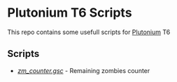 # Plutonium T6 Scripts

This repo contains some usefull scripts for [Plutonium](https://plutonium.pw) T6

## Scripts

- _[zm_counter.gsc](scripts/zm/zm_counter.gsc)_ - Remaining zombies counter
